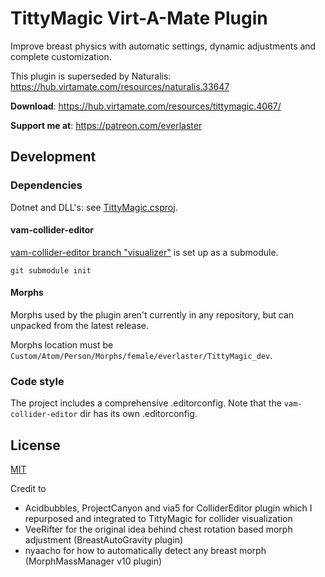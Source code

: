 # TittyMagic Virt-A-Mate Plugin

Improve breast physics with automatic settings, dynamic adjustments and complete customization.

This plugin is superseded by Naturalis: https://hub.virtamate.com/resources/naturalis.33647

**Download**: https://hub.virtamate.com/resources/tittymagic.4067/

**Support me at**: https://patreon.com/everlaster

## Development

### Dependencies

Dotnet and DLL's: see [TittyMagic.csproj](TittyMagic.csproj).

#### vam-collider-editor

[vam-collider-editor branch "visualizer"](https://github.com/everlasterVR/vam-collider-editor/tree/visualizer) is set up as a submodule.

```
git submodule init
```

#### Morphs

Morphs used by the plugin aren't currently in any repository, but can unpacked from the latest release.

Morphs location must be `Custom/Atom/Person/Morphs/female/everlaster/TittyMagic_dev`.

### Code style

The project includes a comprehensive .editorconfig. Note that the `vam-collider-editor` dir has its own .editorconfig.

## License

[MIT](LICENSE)

Credit to

- Acidbubbles, ProjectCanyon and via5 for ColliderEditor plugin which I repurposed and integrated to TittyMagic for collider visualization
- VeeRifter for the original idea behind chest rotation based morph adjustment (BreastAutoGravity plugin)
- nyaacho for how to automatically detect any breast morph (MorphMassManager v10 plugin)
